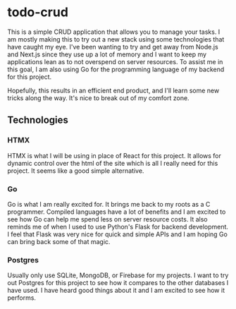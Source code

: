 # todo-crud

This is a simple CRUD application that allows you to manage your tasks. I am mostly making this to try out a new stack using some technologies that have caught my eye. I've been wanting to try and get away from Node.js and Next.js since they use up a lot of memory and I want to keep my applications lean as to not overspend on server resources. To assist me in this goal, I am also using Go for the programming language of my backend for this project.

Hopefully, this results in an efficient end product, and I'll learn some new tricks along the way. It's nice to break out of my comfort zone.

## Technologies

### HTMX

HTMX is what I will be using in place of React for this project. It allows for dynamic control over the html of the site which is all I really need for this project. It seems like a good simple alternative.

### Go

Go is what I am really excited for. It brings me back to my roots as a C programmer. Compiled languages have a lot of benefits and I am excited to see how Go can help me spend less on server resource costs. It also reminds me of when I used to use Python's Flask for backend development. I feel that Flask was very nice for quick and simple APIs and I am hoping Go can bring back some of that magic.

### Postgres

Usually only use SQLite, MongoDB, or Firebase for my projects. I want to try out Postgres for this project to see how it compares to the other databases I have used. I have heard good things about it and I am excited to see how it performs.
